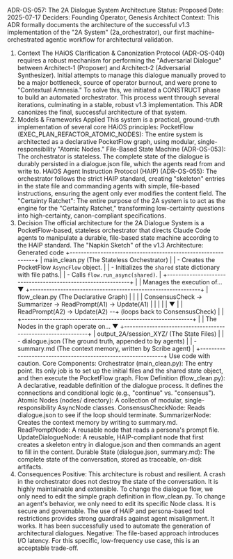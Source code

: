 ADR-OS-057: The 2A Dialogue System Architecture
Status: Proposed
Date: 2025-07-17
Deciders: Founding Operator, Genesis Architect
Context: This ADR formally documents the architecture of the successful v1.3 implementation of the "2A System" (2a_orchestrator), our first machine-orchestrated agentic workflow for architectural validation.
1. Context
The HAiOS Clarification & Canonization Protocol (ADR-OS-040) requires a robust mechanism for performing the "Adversarial Dialogue" between Architect-1 (Proposer) and Architect-2 (Adversarial Synthesizer). Initial attempts to manage this dialogue manually proved to be a major bottleneck, source of operator burnout, and were prone to "Contextual Amnesia."
To solve this, we initiated a CONSTRUCT phase to build an automated orchestrator. This process went through several iterations, culminating in a stable, robust v1.3 implementation. This ADR canonizes the final, successful architecture of that system.
2. Models & Frameworks Applied
This system is a practical, ground-truth implementation of several core HAiOS principles:
PocketFlow (EXEC_PLAN_REFACTOR_ATOMIC_NODES): The entire system is architected as a declarative PocketFlow graph, using modular, single-responsibility "Atomic Nodes."
File-Based State Machine (ADR-OS-053): The orchestrator is stateless. The complete state of the dialogue is durably persisted in a dialogue.json file, which the agents read from and write to.
HAiOS Agent Instruction Protocol (HAIP) (ADR-OS-055): The orchestrator follows the strict HAIP standard, creating "skeleton" entries in the state file and commanding agents with simple, file-based instructions, ensuring the agent only ever modifies the content field.
The "Certainty Ratchet": The entire purpose of the 2A system is to act as the engine for the "Certainty Ratchet," transforming low-certainty questions into high-certainty, canon-compliant specifications.
3. Decision
The official architecture for the 2A Dialogue System is a PocketFlow-based, stateless orchestrator that directs Claude Code agents to manipulate a durable, file-based state machine according to the HAIP standard.
The "Napkin Sketch" of the v1.3 Architecture:
Generated code
+-------------------------------------------------------------+
|          main_clean.py (The Stateless Orchestrator)           |
|  - Creates the PocketFlow `AsyncFlow` object.                 |
|  - Initializes the `shared` state dictionary with file paths.|
|  - Calls `flow.run_async(shared)`.                           |
+-------------------------------------------------------------+
                           |
                           | Manages the execution of...
                           ▼
+-------------------------------------------------------------+
|             flow_clean.py (The Declarative Graph)             |
|                                                             |
|  ConsensusCheck -> Summarizer -> ReadPrompt(A1) -> Update(A1) |
|                                                       |     |
|                                                       ▼     |
|                              ReadPrompt(A2) -> Update(A2) --+ (loops back to ConsensusCheck)
|                                                             |
+-------------------------------------------------------------+
                           |
                           | The Nodes in the graph operate on...
                           ▼
+-------------------------------------------------------------+
|            output_2A/session_XYZ/ (The State Files)           |
|  - dialogue.json (The ground truth, appended to by agents)  |
|  - summary.md (The context memory, written by Scribe agent) |
+-------------------------------------------------------------+
Use code with caution.
Core Components:
Orchestrator (main_clean.py): The entry point. Its only job is to set up the initial files and the shared state object, and then execute the PocketFlow graph.
Flow Definition (flow_clean.py): A declarative, readable definition of the dialogue process. It defines the connections and conditional logic (e.g., "continue" vs. "consensus").
Atomic Nodes (nodes/ directory): A collection of modular, single-responsibility AsyncNode classes.
ConsensusCheckNode: Reads dialogue.json to see if the loop should terminate.
SummarizerNode: Creates the context memory by writing to summary.md.
ReadPromptNode: A reusable node that reads a persona's prompt file.
UpdateDialogueNode: A reusable, HAIP-compliant node that first creates a skeleton entry in dialogue.json and then commands an agent to fill in the content.
Durable State (dialogue.json, summary.md): The complete state of the conversation, stored as traceable, on-disk artifacts.
4. Consequences
Positive:
This architecture is robust and resilient. A crash in the orchestrator does not destroy the state of the conversation.
It is highly maintainable and extensible. To change the dialogue flow, we only need to edit the simple graph definition in flow_clean.py. To change an agent's behavior, we only need to edit its specific Node class.
It is secure and governable. The use of HAIP and persona-based tool restrictions provides strong guardrails against agent misalignment.
It works. It has been successfully used to automate the generation of architectural dialogues.
Negative:
The file-based approach introduces I/O latency. For this specific, low-frequency use case, this is an acceptable trade-off.